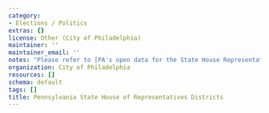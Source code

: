 ```yaml
---
category:
- Elections / Politics
extras: {}
license: Other (City of Philadelphia)
maintainer: ''
maintainer_email: ''
notes: "Please refer to [PA's open data for the State House Representative Districts](https://data.pa.gov/Geospatial-Data/Pennsylvania-House-Districts-Boundaries/in5u-czi3)."
organization: City of Philadelphia
resources: []
schema: default
tags: []
title: Pennsylvania State House of Representatives Districts
---
```

